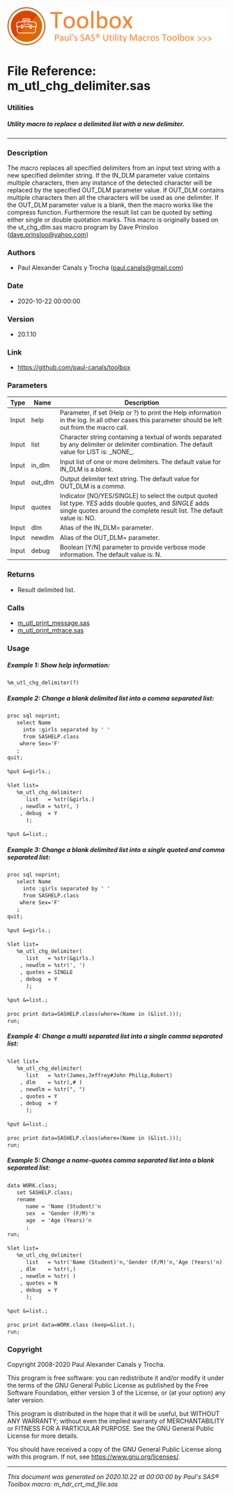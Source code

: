 ![../../misc/images/doc_banner.png](../../misc/images/doc_banner.png)
# 
# File Reference: m_utl_chg_delimiter.sas

### Utilities

##### Utility macro to replace a delimited list with a new delimiter.

***

### Description
The macro replaces all specified delimiters from an input text string with a new specified delimiter string. If the IN_DLM parameter value contains multiple characters, then any instance of the detected character will be replaced by the specified OUT_DLM parameter value. If OUT_DLM contains multiple characters then all the characters will be used as one delimiter. If the OUT_DLM parameter value is a blank, then the macro works like the compress function. Furthermore the result list can be quoted by setting either single or double quotation marks. This macro is originally based on the ut_chg_dlm.sas macro program by Dave Prinsloo (dave.prinsloo@yahoo.com)

### Authors
* Paul Alexander Canals y Trocha (paul.canals@gmail.com)

### Date
* 2020-10-22 00:00:00

### Version
* 20.1.10

### Link
* https://github.com/paul-canals/toolbox

### Parameters
| Type | Name | Description |
| ---- | ---- | ----------- |
| Input | help | Parameter, if set (Help or ?) to print the Help information in the log. In all other cases this parameter should be left out from the macro call. |
| Input | list | Character string containing a textual of words separated by any delimiter or delimiter combination. The default value for LIST is: \_NONE\_. |
| Input | in_dlm | Input list of one or more delimiters. The default value for IN_DLM is a _blank_. |
| Input | out_dlm | Output delimiter text string. The default value for OUT_DLM is a _comma_. |
| Input | quotes | Indicator [NO/YES/SINGLE] to select the output quoted list type. _YES_ adds double quotes, and _SINGLE_ adds single quotes around the complete result list. The default value is: NO. |
| Input | dlm | Alias of the IN_DLM= parameter. |
| Input | newdlm | Alias of the OUT_DLM= parameter. |
| Input | debug | Boolean [Y/N] parameter to provide verbose mode information. The default value is: N. |

### Returns
* Result delimited list.

### Calls
* [m_utl_print_message.sas](m_utl_print_message.md)
* [m_utl_print_mtrace.sas](m_utl_print_mtrace.md)

### Usage

##### Example 1: Show help information:
```sas
%m_utl_chg_delimiter(?)
```

##### Example 2: Change a blank delimited list into a comma separated list:
```sas
proc sql noprint;
   select Name
     into :girls separated by ' '
     from SASHELP.class
    where Sex='F'
   ;
quit;

%put &=girls.;

%let list=
   %m_utl_chg_delimiter(
      list   = %str(&girls.)
    , newdlm = %str(, )
    , debug  = Y
      );

%put &=list.;

```

##### Example 3: Change a blank delimited list into a single quoted and comma separated list:
```sas
proc sql noprint;
   select Name
     into :girls separated by ' '
     from SASHELP.class
    where Sex='F'
   ;
quit;

%put &=girls.;

%let list=
   %m_utl_chg_delimiter(
      list   = %str(&girls.)
    , newdlm = %str(', ')
    , quotes = SINGLE
    , debug  = Y
      );

%put &=list.;

proc print data=SASHELP.class(where=(Name in (&list.)));
run;

```

##### Example 4: Change a multi separated list into a single comma separated list:
```sas
%let list=
   %m_utl_chg_delimiter(
      list   = %str(James,Jeffrey#John Philip,Robert)
    , dlm    = %str(,# )
    , newdlm = %str(", ")
    , quotes = Y
    , debug  = Y
      );

%put &=list.;

proc print data=SASHELP.class(where=(Name in (&list.)));
run;

```

##### Example 5: Change a name-quotes comma separated list into a blank separated list:
```sas
data WORK.class;
   set SASHELP.class;
   rename
      name = 'Name (Student)'n
      sex  = 'Gender (F/M)'n
      age  = 'Age (Years)'n
      ;
run;

%let list=
   %m_utl_chg_delimiter(
      list   = %str('Name (Student)'n,'Gender (F/M)'n,'Age (Years)'n)
    , dlm    = %str(,)
    , newdlm = %str( )
    , quotes = N
    , debug  = Y
      );

%put &=list.;

proc print data=WORK.class (keep=&list.);
run;

```

### Copyright
Copyright 2008-2020 Paul Alexander Canals y Trocha. 
 
This program is free software: you can redistribute it and/or modify 
it under the terms of the GNU General Public License as published by 
the Free Software Foundation, either version 3 of the License, or 
(at your option) any later version. 
 
This program is distributed in the hope that it will be useful, 
but WITHOUT ANY WARRANTY; without even the implied warranty of 
MERCHANTABILITY or FITNESS FOR A PARTICULAR PURPOSE. See the 
GNU General Public License for more details. 
 
You should have received a copy of the GNU General Public License 
along with this program. If not, see <https://www.gnu.org/licenses/>. 


***
*This document was generated on 2020.10.22 at 00:00:00 by Paul's SAS&reg; Toolbox macro: m_hdr_crt_md_file.sas*
